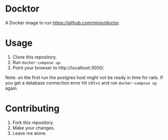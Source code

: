 # Docktor

A Docker image to run https://github.com/minio/doctor.

# Usage

1. Clone this repository.
2. Run `docker-compose up`.
3. Point your browser to http://localhost:3000/.

Note: on the first run the postgres host might not be ready in time for rails.  If you get a database connection error hit ctrl+c and run `docker-compose up` again.

# Contributing

1. Fork this repository.
2. Make your changes.
3. Leave me alone.
